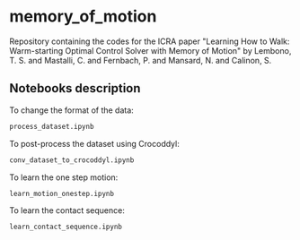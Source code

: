 # memory_of_motion
Repository containing the codes for the ICRA paper "Learning How to Walk: Warm-starting Optimal Control Solver with Memory of Motion" by Lembono, T. S. and Mastalli, C. and Fernbach, P. and Mansard, N. and Calinon, S.

## Notebooks description

To change the format of the data:
```bash
process_dataset.ipynb
```

To post-process the dataset using Crocoddyl:
```bash
conv_dataset_to_crocoddyl.ipynb
```

To learn the one step motion:
```bash
learn_motion_onestep.ipynb
```

To learn the contact sequence:
```bash
learn_contact_sequence.ipynb
```

